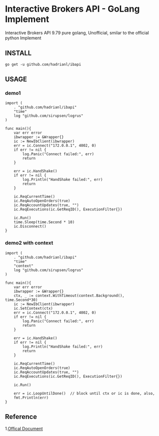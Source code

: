 # Interactive Brokers API - GoLang Implement
Interactive Brokers API 9.79
pure golang, Unofficial, smilar to the official python Implement


## INSTALL
`go get -u github.com/hadrianl/ibapi`

## USAGE
### demo1
```golang
import (
    . "github.com/hadrianl/ibapi"
    "time"
    log "github.com/sirupsen/logrus"
)

func main(){
    var err error
    ibwrapper := &Wrapper{}
    ic := NewIbClient(ibwrapper)
    err = ic.Connect("172.0.0.1", 4002, 0)
    if err != nil {
        log.Panic("Connect failed:", err)
        return
    }

    err = ic.HandShake()
    if err != nil {
        log.Println("HandShake failed:", err)
        return
    }

    ic.ReqCurrentTime()
    ic.ReqAutoOpenOrders(true)
    ic.ReqAccountUpdates(true, "")
    ic.ReqExecutions(ic.GetReqID(), ExecutionFilter{})

    ic.Run()
    time.Sleep(time.Second * 10)
    ic.Disconnect()
}

```

### demo2 with context 
```golang
import (
    . "github.com/hadrianl/ibapi"
    "time"
    "context"
    log "github.com/sirupsen/logrus"
)

func main(){
    var err error
    ibwrapper := &Wrapper{}
    ctx, _ := context.WithTimeout(context.Background(), time.Second*30)
    ic := NewIbClient(ibwrapper)
    ic.SetContext(ctx)
    err = ic.Connect("172.0.0.1", 4002, 0)
    if err != nil {
        log.Panic("Connect failed:", err)
        return
    }

    err = ic.HandShake()
    if err != nil {
        log.Println("HandShake failed:", err)
        return
    }

    ic.ReqCurrentTime()
    ic.ReqAutoOpenOrders(true)
    ic.ReqAccountUpdates(true, "")
    ic.ReqExecutions(ic.GetReqID(), ExecutionFilter{})

    ic.Run()
    
    err = ic.LoopUntilDone()  // block until ctx or ic is done, also, 
	fmt.Println(err)
}

```

## Reference 
1.[Offical Document](https://interactivebrokers.github.io/tws-api/) 